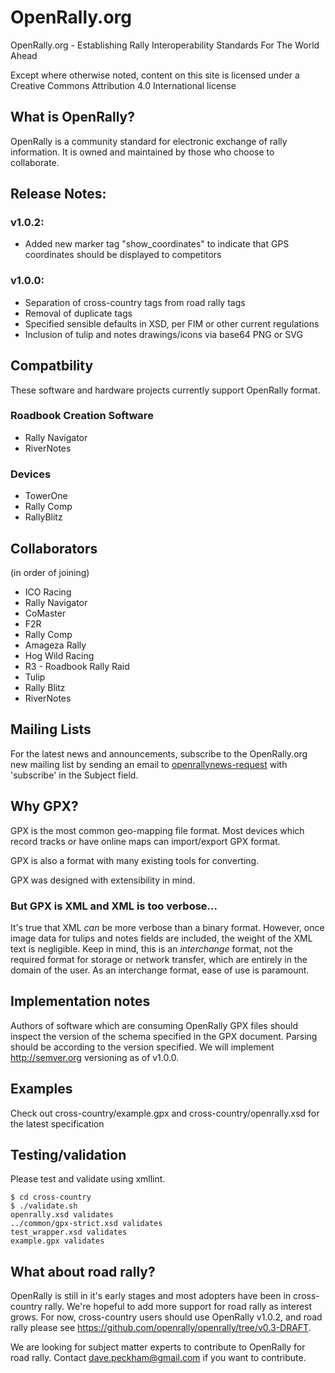 # OpenRally.org
OpenRally.org - Establishing Rally Interoperability Standards For The World Ahead

Except where otherwise noted, content on this site is licensed under a Creative Commons Attribution 4.0 International license

## What is OpenRally?
OpenRally is a community standard for electronic exchange of rally information. It is owned and maintained by those who choose to collaborate.

## Release Notes:

### v1.0.2:
* Added new marker tag "show_coordinates" to indicate that GPS coordinates should be displayed to competitors

### v1.0.0:
* Separation of cross-country tags from road rally tags
* Removal of duplicate tags
* Specified sensible defaults in XSD, per FIM or other current regulations
* Inclusion of tulip and notes drawings/icons via base64 PNG or SVG

## Compatbility
These software and hardware projects currently support OpenRally format.

### Roadbook Creation Software
* Rally Navigator
* RiverNotes

### Devices
* TowerOne
* Rally Comp
* RallyBlitz

## Collaborators
(in order of joining)
* ICO Racing
* Rally Navigator
* CoMaster
* F2R
* Rally Comp
* Amageza Rally
* Hog Wild Racing
* R3 - Roadbook Rally Raid
* Tulip
* Rally Blitz
* RiverNotes

## Mailing Lists
For the latest news and announcements, subscribe to the OpenRally.org new mailing list by sending an email to [openrallynews-request](mailto:openrallynews-request@freelists.org?subject=subscribe) with 'subscribe' in the Subject field.

## Why GPX?
GPX is the most common geo-mapping file format. Most devices which record tracks or have online maps can import/export GPX format.

GPX is also a format with many existing tools for converting.

GPX was designed with extensibility in mind.

### But GPX is XML and XML is too verbose...
It's true that XML *can* be more verbose than a binary format. However, once image data for tulips and notes fields are included, the weight of the XML text is negligible. Keep in mind, this is an *interchange* format, not the required format for storage or network transfer, which are entirely in the domain of the user. As an interchange format, ease of use is paramount.

## Implementation notes
Authors of software which are consuming OpenRally GPX files should inspect the version of the schema specified in the GPX document. Parsing should be according to the version specified. We will implement http://semver.org versioning as of v1.0.0.

## Examples
Check out cross-country/example.gpx and cross-country/openrally.xsd for the latest specification

## Testing/validation
Please test and validate using xmllint.

```
$ cd cross-country
$ ./validate.sh
openrally.xsd validates
../common/gpx-strict.xsd validates
test_wrapper.xsd validates
example.gpx validates
```

## What about road rally?
OpenRally is still in it's early stages and most adopters have been in cross-country rally. We're hopeful to add more support for road rally as interest grows. For now, cross-country users should use OpenRally v1.0.2, and road rally please see https://github.com/openrally/openrally/tree/v0.3-DRAFT. 

We are looking for subject matter experts to contribute to OpenRally for road rally. Contact dave.peckham@gmail.com if you want to contribute.
